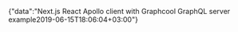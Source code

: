 {"data":"Next.js React Apollo client with Graphcool GraphQL server example2019-06-15T18:06:04+03:00"}
